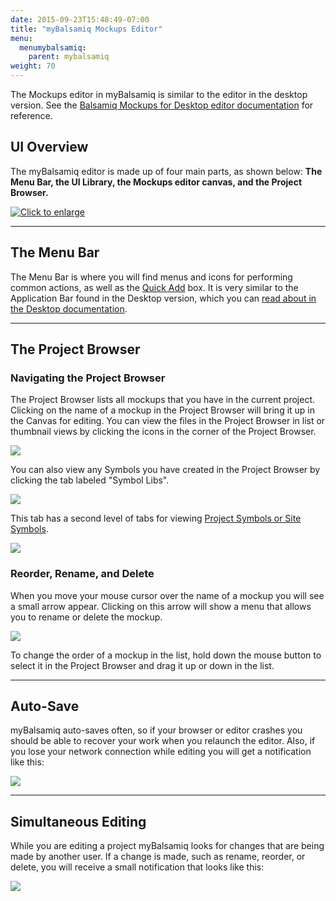 ```yaml
---
date: 2015-09-23T15:48:49-07:00
title: "myBalsamiq Mockups Editor"
menu:
  menumybalsamiq:
    parent: mybalsamiq
weight: 70
---
```


The Mockups editor in myBalsamiq is similar to the editor in the desktop version. See the [Balsamiq Mockups for Desktop editor documentation](/desktop/overview/) for reference.

## UI Overview

The myBalsamiq editor is made up of four main parts, as shown below: **The Menu Bar, the UI Library, the Mockups editor canvas, and the Project Browser.**

[![](http://media.balsamiq.com/img/support/docs/myb/editor-overview.png "Click to enlarge")](http://media.balsamiq.com/img/support/docs/myb/editor-overview_lg.png)

* * *

## The Menu Bar

The Menu Bar is where you will find menus and icons for performing common actions, as well as the [Quick Add](http://support.balsamiq.com/customer/portal/articles/109151#quickadd) box. It is very similar to the Application Bar found in the Desktop version, which you can [read about in the Desktop documentation](http://support.balsamiq.com/customer/portal/articles/109151#appbar).

* * *

## The Project Browser

### Navigating the Project Browser

The Project Browser lists all mockups that you have in the current project. Clicking on the name of a mockup in the Project Browser will bring it up in the Canvas for editing. You can view the files in the Project Browser in list or thumbnail views by clicking the icons in the corner of the Project Browser.

![](http://media.balsamiq.com/img/support/docs/myb/editor-views.png)

You can also view any Symbols you have created in the Project Browser by clicking the tab labeled "Symbol Libs".

![](http://media.balsamiq.com/img/support/docs/myb/editor-tabs.png)

This tab has a second level of tabs for viewing [Project Symbols or Site Symbols](http://support.balsamiq.com/customer/portal/articles/112403).

![](http://media.balsamiq.com/img/support/docs/myb/editor-symbolstabs.png)

### Reorder, Rename, and Delete

When you move your mouse cursor over the name of a mockup you will see a small arrow appear. Clicking on this arrow will show a menu that allows you to rename or delete the mockup.

![](http://media.balsamiq.com/img/support/docs/myb/editor-rename.png)

To change the order of a mockup in the list, hold down the mouse button to select it in the Project Browser and drag it up or down in the list.

* * *

## Auto-Save

myBalsamiq auto-saves often, so if your browser or editor crashes you should be able to recover your work when you relaunch the editor. Also, if you lose your network connection while editing you will get a notification like this:

![](http://media.balsamiq.com/img/support/docs/myb/editor-offline.png)

* * *

## Simultaneous Editing

While you are editing a project myBalsamiq looks for changes that are being made by another user. If a change is made, such as rename, reorder, or delete, you will receive a small notification that looks like this:

![](http://media.balsamiq.com/img/support/docs/myb/editor-coedit.png)
